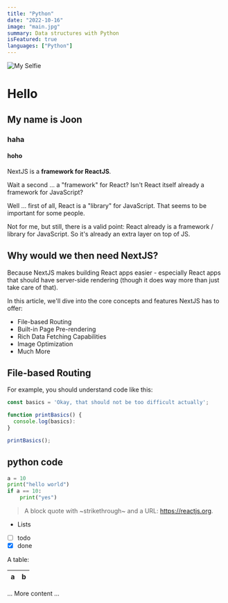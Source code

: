```yaml
---
title: "Python"
date: "2022-10-16"
image: "main.jpg"
summary: Data structures with Python
isFeatured: true
languages: ["Python"]
---
```


![My Selfie](next.png)

# Hello

## My name is Joon

### haha

#### hoho

NextJS is a **framework for ReactJS**.

Wait a second ... a "framework" for React? Isn't React itself already a framework for JavaScript?

Well ... first of all, React is a "library" for JavaScript. That seems to be important for some people.

Not for me, but still, there is a valid point: React already is a framework / library for JavaScript. So it's already an extra layer on top of JS.

## Why would we then need NextJS?

Because NextJS makes building React apps easier - especially React apps that should have server-side rendering (though it does way more than just take care of that).

In this article, we'll dive into the core concepts and features NextJS has to offer:

- File-based Routing
- Built-in Page Pre-rendering
- Rich Data Fetching Capabilities
- Image Optimization
- Much More

## File-based Routing

For example, you should understand code like this:

```javascript
const basics = 'Okay, that should not be too difficult actually';

function printBasics() {
  console.log(basics):
}

printBasics();
```

## python code

```python
a = 10
print("hello world")
if a == 10:
    print("yes")
```

> A block quote with ~strikethrough~ and a URL: https://reactjs.org.

- Lists
- [ ] todo
- [x] done

A table:

| a   | b   |
| --- | --- |

... More content ...
